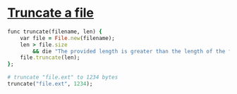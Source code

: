[1]: http://rosettacode.org/wiki/Truncate_a_file

# [Truncate a file][1]

```ruby
func truncate(filename, len) {
    var file = File.new(filename);
    len > file.size
        && die "The provided length is greater than the length of the file";
    file.truncate(len);
};
 
# truncate "file.ext" to 1234 bytes
truncate("file.ext", 1234);
```